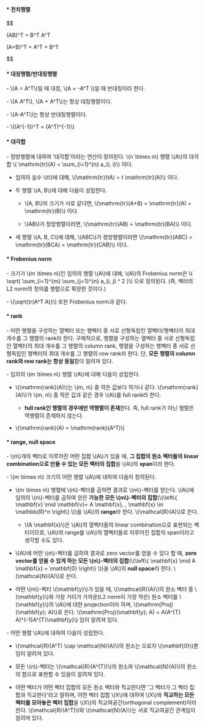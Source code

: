 #### * 전치행렬

$$

(AB)^T = B^T A^T

(A+B)^T = A^T + B^T

$$


#### * 대칭행렬/반대칭행렬

\- \\(A = A^T\\)일 때 대칭, \\(A = -A^T \\)일 때 반대칭이라 한다.

\- \\(A A^T\\), \\(A + A^T\\)는 항상 대칭행렬이다.

\- \\(A-A^T\\)는 항상 반대칭행렬이다.

\- \\((A^{-1})^T = (A^T)^{-1}\\)



#### * 대각합

\- 정방행렬에 대하여 '대각합'이라는 연산이 정의된다. \\(n \times n\\) 행렬 \\(A\\)의 대각합 \\( \mathrm{tr}(A) = \sum_{i=1}^{n} a_{i, i}\\) 이다.

- 임의의 실수 \\(t\\)에 대해, \\(\mathrm{tr}(tA) = t \mathrm{tr}(A)\\) 이다.


- 두 행렬 \\(A, B\\)에 대해 다음이 성립한다.

  - \\(A, B\\)의 크기가 서로 같다면, \\(\mathrm{tr}(A+B) = \mathrm{tr}(A) + \mathrm{tr}(B)\\) 이다.

  - \\(AB\\)가 정방행렬이라면, \\(\mathrm{tr}(AB) = \mathrm{tr}(BA)\\) 이다.

- 세 행렬 \\(A, B, C\\)에 대해, \\(ABC\\)가 정방행렬이라면  \\(\mathrm{tr}(ABC) = \mathrm{tr}(BCA) = \mathrm{tr}(CAB)\\) 이다.


#### * Frobenius norm

\- 크기가 \\(m \times n\\)인 임의의 행렬 \\(A\\)에 대해, \\(A\\)의 Frobenius norm은 \\( \sqrt{ \sum_{i=1}^{m} \sum_{j=1}^{n} a_{i, j} ^ 2 }\\) 으로 정의된다. (즉, 벡터의 L2 norm의 정의를 행렬으로 확장한 것이다.)

\- \\(\sqrt{tr(A^T A)}\\) 또한 Frobenius norm과 같다.


#### * rank

\- 어떤 행렬을 구성하는 열벡터 또는 행벡터 중 서로 선형독립인 열벡터/행벡터의 최대 개수를 그 행렬의 rank라 한다. 구체적으로, 행렬을 구성하는 열벡터 중 서로 선형독립인 열벡터의 최대 개수를 그 행렬의 column rank, 행렬을 구성하는 행벡터 중 서로 선형독립인 행벡터의 최대 개수를 그 행렬의 row rank라 한다. 단, **모든 행렬의 column rank와 row rank는 항상 동일**함이 알려져 있다.

\- 임의의 \\(m \times n\\) 행렬 \\(A\\)에 대해 다음이 성립한다.

- \\(\mathrm{rank}(A)\\)는 \\(m, n\\) 중 작은 값보다 작거나 같다. \\(\mathrm{rank}(A)\\)가 \\(m, n\\) 중 작은 값과 같은 경우 \\(A\\)를 full rank라 한다.

  - **full rank인 행렬의 경우에만 역행렬이 존재**한다. 즉, full rank가 아닌 행렬은 역행렬이 존재하지 않는다.

- \\(\mathrm{rank}(A) = \mathrm{rank}(A^T)\\) 



#### * range, null space

\- \\(n\\)개의 벡터로 이루어진 어떤 집합 \\(A\\)가 있을 때, **그 집합의 원소 벡터들의 linear combination으로 만들 수 있는 모든 벡터의 집합**을 \\(A\\)의 **span**이라 한다. 

\- \\(m \times n\\) 크기의 어떤 행렬 \\(A\\)에 대하여 다음이 정의된다.

  - \\(m \times n\\) 행렬에 \\(n\\)-벡터를 곱하면 결과로 \\(m\\)-벡터를 얻는다. \\(A\\)에 임의의 \\(n\\)-벡터를 곱하여 얻은 **가능한 모든 \\(m\\)-벡터의 집합**(\\(\left\\{ \mathbf{v} \mid \mathbf{v}=  A \mathbf{x}, \, \mathbf{x} \in \mathbb{R}^n \right\\} \\))을 \\(A\\)의 **range**라 한다. \\(\mathcal{R}(A)\\)로 쓴다.

    - \\(A \mathbf{x}\\)은 \\(A\\)의 열벡터들의 linear combination으로 표현되는 벡터이므로, \\(A\\)의 range를 \\(A\\)의 열벡터들로 이루어진 집합의 span이라고 생각할 수도 있다.

  - \\(A\\)에 어떤 \\(n\\)-벡터를 곱하여 결과로 zero vector를 얻을 수 있다 할 때, **zero vector를 얻을 수 있게 하는 모든 \\(n\\)-벡터의 집합**(\\(\left\\{ \mathbf{x} \mid  A \mathbf{x} = \mathbf{0} \right\\} \\))을 \\(A\\)의 **null space**라 한다. \\(\mathcal{N}(A)\\)로 쓴다.

  - 어떤 \\(m\\)-벡터 \\(\mathbf{y}\\)가 있을 때, \\(\mathcal{R}(A)\\)의 원소 벡터 중 \\(\mathbf{y}\\)와 가장 거리가 가까운(L2 norm이 가장 작은) 원소 벡터를 \\(\mathbf{y}\\)의 \\(A\\)에 대한 projection이라 하며, \\(\mathrm{Proj}(\mathbf{y}; A)\\)로 쓴다. \\(\mathrm{Proj}(\mathbf{y}; A) = A(A^{T} A)^{-1}A^{T}\mathbf{y}\\) 임이 알려져 있다.

\- 어떤 행렬 \\(A\\)에 대하여 다음이 성립한다.

- \\(\mathcal{R}(A^T) \cap \mathcal{N}(A)\\)의 원소는 오로지 \\(\mathbf{0}\\)뿐임이 알려져 있다.

- 모든 \\(n\\)-벡터는 \\(\mathcal{R}(A^{T})\\)의 원소와 \\(\mathcal{N}(A)\\)의 원소의 합으로 표현할 수 있음이 알려져 있다. 

- 어떤 벡터가 어떤 벡터 집합의 모든 원소 벡터와 직교한다면 '그 벡터가 그 벡터 집합과 직교한다'라고 말하며, 어떤 벡터 집합 \\(X\\)에 대하여 \\(X\\)와 **직교하는 모든 벡터를 모아놓은 벡터 집합**을 \\(X\\)의 직교여공간(orthogonal complement)이라 한다. \\(\mathcal{R}(A^T)\\)와 \\(\mathcal{N}(A)\\)는 서로 직교여공간 관계임이 알려져 있다.